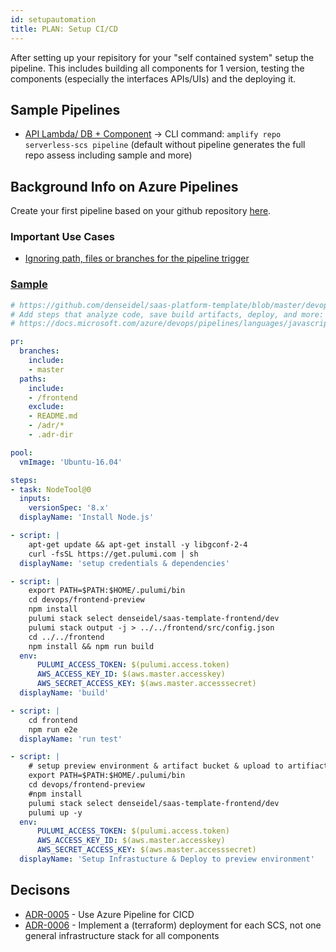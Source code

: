 ```yaml
---
id: setupautomation
title: PLAN: Setup CI/CD
---
```


After setting up your repisitory for your "self contained system" setup the pipeline. This includes building all components for 1 version, testing the components (especially the interfaces APIs/UIs) and the deploying it.

## Sample Pipelines

* [API Lambda/ DB + Component](#LinkToSampleInGithub) -> CLI command: `amplify repo serverless-scs pipeline` (default without pipeline generates the full repo assess including sample and more)

## Background Info on Azure Pipelines

Create your first pipeline based on your github repository [here](https://docs.microsoft.com/en-us/azure/devops/pipelines/get-started-yaml?view=azure-devops).

### Important Use Cases

* [Ignoring path, files or branches for the pipeline trigger](https://docs.microsoft.com/en-us/azure/devops/pipelines/build/triggers?view=azure-devops&tabs=yaml)

### [Sample](https://github.com/denseidel/saas-platform-template/blob/master/devops/frontend-preview/azure-pipelines.yaml)

```yaml
# https://github.com/denseidel/saas-platform-template/blob/master/devops/frontend-preview/azure-pipelines.yaml
# Add steps that analyze code, save build artifacts, deploy, and more:
# https://docs.microsoft.com/azure/devops/pipelines/languages/javascript

pr:
  branches:
    include:
    - master
  paths:
    include:
    - /frontend
    exclude:
    - README.md
    - /adr/*
    - .adr-dir

pool:
  vmImage: 'Ubuntu-16.04'

steps:
- task: NodeTool@0
  inputs:
    versionSpec: '8.x'
  displayName: 'Install Node.js'

- script: |
    apt-get update && apt-get install -y libgconf-2-4
    curl -fsSL https://get.pulumi.com | sh
  displayName: 'setup credentials & dependencies'

- script: |
    export PATH=$PATH:$HOME/.pulumi/bin
    cd devops/frontend-preview
    npm install
    pulumi stack select denseidel/saas-template-frontend/dev
    pulumi stack output -j > ../../frontend/src/config.json
    cd ../../frontend
    npm install && npm run build
  env:
      PULUMI_ACCESS_TOKEN: $(pulumi.access.token)
      AWS_ACCESS_KEY_ID: $(aws.master.accesskey)
      AWS_SECRET_ACCESS_KEY: $(aws.master.accesssecret)
  displayName: 'build'

- script: |
    cd frontend
    npm run e2e
  displayName: 'run test'

- script: |
    # setup preview environment & artifact bucket & upload to artifiact bucket
    export PATH=$PATH:$HOME/.pulumi/bin
    cd devops/frontend-preview
    #npm install
    pulumi stack select denseidel/saas-template-frontend/dev
    pulumi up -y
  env:
      PULUMI_ACCESS_TOKEN: $(pulumi.access.token)
      AWS_ACCESS_KEY_ID: $(aws.master.accesskey)
      AWS_SECRET_ACCESS_KEY: $(aws.master.accesssecret)
  displayName: 'Setup Infrastucture & Deploy to preview environment'
```

## Decisons

<!-- adrlog -->

* [ADR-0005](adr/0005-use-azure-pipeline-for-cicd.md) - Use Azure Pipeline for CICD
* [ADR-0006](0006-implement-a-terraform-deployment-for-each-scs-not-one-general-infrastructure-stack-for-all-components.md) - Implement a (terraform) deployment for each SCS, not one general infrastructure stack for all components

<!-- adrlogstop -->